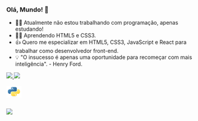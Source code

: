 ### Olá, Mundo! 👋
- 👨‍💻 Atualmente não estou trabalhando com programação, apenas estudando!
- 🙇‍♂️ Aprendendo HTML5 e CSS3.
- 👍 Quero me especializar em HTML5, CSS3, JavaScript e React para trabalhar como desenvolvedor front-end.
- 💡  "O insucesso é apenas uma oportunidade para recomeçar com mais inteligência". - Henry Ford.

<div>
  <a href="https://github.com/WallacyGomes">
  <img height="180em" src="https://github-readme-stats.vercel.app/api?username=WallacyGomes&show_icons=true&theme=dark&include_all_commits=true&count_private=true"/>
  <img height="180em" src="https://github-readme-stats.vercel.app/api/top-langs/?username=WallacyGomes&layout=compact&langs_count=16&theme=dark"/>
</div>

<div style="display: inline_block"><br>
  <img align="center" alt="Rafa-Python" height="30" width="40" src="https://raw.githubusercontent.com/devicons/devicon/master/icons/python/python-original.svg">
</div>

##

<div>
  <a href="https://www.linkedin.com/in/wallacy-gomes-63342b204" target="_blank"><img src="https://img.shields.io/badge/LinkedIn-0077B5?style=for-the-badge&logo=linkedin&logoColor=white" target="_blank"></a>
</div>


